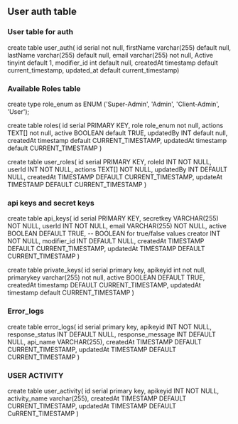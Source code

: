 ## User auth table

### User table for auth

create table user_auth(
id serial not null,
firstName varchar(255) default null,
lastName varchar(255) default null,
email varchar(255) not null,
Active tinyint default 1,
modifier_id int default null,
createdAt timestamp default current_timestamp,
updated_at default current_timestamp)

### Available Roles table

create type role_enum as ENUM ('Super-Admin', 'Admin', 'Client-Admin', 'User');

create table roles(
id serial PRIMARY KEY,
role role_enum not null,
actions TEXT[] not null,
active BOOLEAN default TRUE,
updatedBy INT default null,
createdAt timestamp default CURRENT_TIMESTAMP,
updatedAt timestamp default CURRENT_TIMESTAMP
)

create table user_roles(
id serial PRIMARY KEY,
roleId INT NOT NULL,
userId INT NOT NULL,
actions TEXT[] NOT NULL,
updatedBy INT DEFAULT NULL,
createdAt TIMESTAMP DEFAULT CURRENT_TIMESTAMP,
updateAt TIMESTAMP DEFAULT CURRENT_TIMESTAMP
)

### api keys and secret keys

create table api_keys(
id serial PRIMARY KEY,
secretkey VARCHAR(255) NOT NULL,
userId INT NOT NULL,
email VARCHAR(255) NOT NULL,
active BOOLEAN DEFAULT TRUE, -- BOOLEAN for true/false values
creator INT NOT NULL,
modifier_id INT DEFAULT NULL,
createdAt TIMESTAMP DEFAULT CURRENT_TIMESTAMP,
updatedAt TIMESTAMP DEFAULT CURRENT_TIMESTAMP
)

create table private_keys(
id serial primary key,
apikeyid int not null,
primarykey varchar(255) not null,
active BOOLEAN DEFAULT TRUE,
createdAt timestamp DEFAULT CURRENT_TIMESTAMP,
updatedAt timestamp default CURRENT_TIMESTAMP
)

### Error_logs

create table error_logs(
id serial primary key,
apikeyid INT NOT NULL,
response_status INT DEFAULT NULL,
response_message INT DEFAULT NULL,
api_name VARCHAR(255),
createdAt TIMESTAMP DEFAULT CURRENT_TIMESTAMP,
updatedAt TIMESTAMP DEFAULT CURRENT_TIMESTAMP
)

### USER ACTIVITY

create table user_activity(
id serial primary key,
apikeyid INT NOT NULL,
activity_name varchar(255),
createdAt TIMESTAMP DEFAULT CURRENT_TIMESTAMP,
updatedAt TIMESTAMP DEFAULT CuRRENT_TIMESTAMP
)

###

